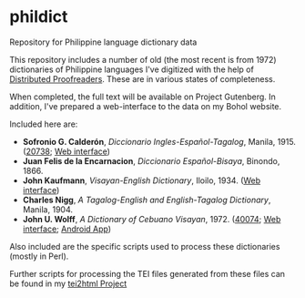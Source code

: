 # phildict
Repository for Philippine language dictionary data

This repository includes a number of old (the most recent is from 1972) dictionaries of Philippine languages I've digitized with the help of [Distributed Proofreaders](http://www.pgdp.net/c/). These are in various states of completeness.

When completed, the full text will be available on Project Gutenberg. In addition, I've prepared a web-interface to the data on my Bohol website.

Included here are:

 * **Sofronio G. Calderón**, *Diccionario Ingles-Español-Tagalog*, Manila, 1915. ([20738](http://www.gutenberg.org/ebooks/20738); [Web interface](http://www.bohol.ph/calderon.php))
 * **Juan Felis de la Encarnacion**, *Diccionario Español-Bisaya*, Binondo, 1866.
 * **John Kaufmann**, *Visayan-English Dictionary*, Iloilo, 1934. ([Web interface](http://www.bohol.ph/kved.php))
 * **Charles Nigg**, *A Tagalog-English and English-Tagalog Dictionary*, Manila, 1904.
 * **John U. Wolff**, *A Dictionary of Cebuano Visayan*, 1972. ([40074](http://www.gutenberg.org/ebooks/40074); [Web interface](http://www.bohol.ph/wced.php); [Android App](https://play.google.com/store/apps/details?id=ph.bohol.dictionaryapp))
 
Also included are the specific scripts used to process these dictionaries (mostly in Perl).
 
Further scripts for processing the TEI files generated from these files can be found in my [tei2html Project](https://github.com/jhellingman/tei2html)
 
 
